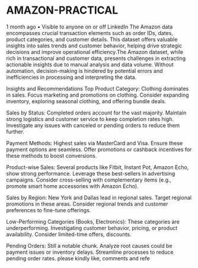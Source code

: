 # AMAZON-PRACTICAL
1 month ago • Visible to anyone on or off LinkedIn
The Amazon data encompasses crucial transaction elements such as order IDs, dates, product categories, and customer details. This dataset offers valuable insights into sales trends and customer behavior, helping drive strategic decisions and improve operational efficiency.The Amazon dataset, while rich in transactional and customer data, presents challenges in extracting actionable insights due to manual analysis and data volume. Without automation, decision-making is hindered by potential errors and inefficiencies in processing and interpreting the data.

Insights and Recommendations
 Top Product Category: Clothing dominates in sales. Focus marketing and promotions on clothing. Consider expanding inventory, exploring seasonal clothing, and offering bundle deals.

Sales by Status: Completed orders account for the vast majority. Maintain strong logistics and customer service to keep completion rates high. Investigate any issues with canceled or pending orders to reduce them further.

Payment Methods: Highest sales via MasterCard and Visa. Ensure these payment options are seamless. Offer promotions or cashback incentives for these methods to boost conversions.

Product-wise Sales: Several products like Fitbit, Instant Pot, Amazon Echo, show strong performance. Leverage these best-sellers in advertising campaigns. Consider cross-selling with complementary items (e.g., promote smart home accessories with Amazon Echo).

Sales by Region: New York and Dallas lead in regional sales. Target regional promotions in these areas. Consider regional trends and customer preferences to fine-tune offerings.


Low-Performing Categories (Books, Electronics): These categories are underperforming. Investigating customer behavior, pricing, or product availability. Consider limited-time offers, discounts.

Pending Orders: Still a notable chunk. Analyze root causes could be payment issues or inventory delays. Streamline processes to reduce pending order rates.
please kindly like, comments and refe
